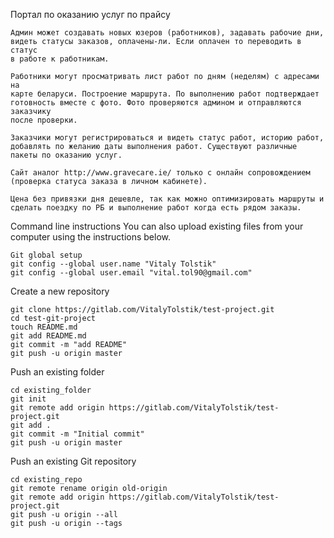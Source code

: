Портал по оказанию услуг по прайсу

    Админ может создавать новых юзеров (работников), задавать рабочие дни,
    видеть статусы заказов, оплачены-ли. Если оплачен то переводить в статус
    в работе к работникам. 

    Работники могут просматривать лист работ по дням (неделям) с адресами на
    карте беларуси. Построение маршрута. По выполнению работ подтверждает 
    готовность вместе с фото. Фото проверяются админом и отправляются заказчику
    после проверки.

    Заказчики могут регистрироваться и видеть статус работ, историю работ,
    добавлять по желанию даты выполнения работ. Существуют различные
    пакеты по оказанию услуг.

    Сайт аналог http://www.gravecare.ie/ только с онлайн сопровождением 
    (проверка статуса заказа в личном кабинете). 

    Цена без привязки дня дешевле, так как можно оптимизировать маршруты и 
    сделать поездку по РБ и выполнение работ когда есть рядом заказы.

Command line instructions
You can also upload existing files from your computer using the instructions below.
    
    Git global setup
    git config --global user.name "Vitaly Tolstik"
    git config --global user.email "vital.tol90@gmail.com"

Create a new repository
    
    git clone https://gitlab.com/VitalyTolstik/test-project.git
    cd test-git-project
    touch README.md
    git add README.md
    git commit -m "add README"
    git push -u origin master

Push an existing folder
    
    cd existing_folder
    git init
    git remote add origin https://gitlab.com/VitalyTolstik/test-project.git
    git add .
    git commit -m "Initial commit"
    git push -u origin master

Push an existing Git repository
    
    cd existing_repo
    git remote rename origin old-origin
    git remote add origin https://gitlab.com/VitalyTolstik/test-project.git
    git push -u origin --all
    git push -u origin --tags
